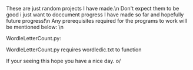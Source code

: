 These are just random projects I have made.\n
Don't expect them to be good i just want to doccument progress I have made so far and hopefully future progress!\n
Any prerequisites required for the programs to work will be mentioned below: \n

WordleLetterCount.py: 

WordleLetterCount.py requires wordledic.txt to function


If your seeing this hope you have a nice day. o/
